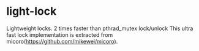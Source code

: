 light-lock
==========

Lightweight locks. 2 times faster than pthrad_mutex lock/unlock
This ultra fast lock implementation is extracted from micoro(https://github.com/mikewei/micoro).
